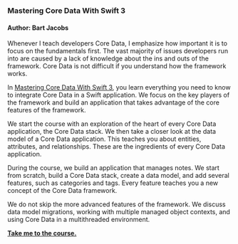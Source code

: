 ### Mastering Core Data With Swift 3

#### Author: Bart Jacobs

Whenever I teach developers Core Data, I emphasize how important it is to focus on the fundamentals first. The vast majority of issues developers run into are caused by a lack of knowledge about the ins and outs of the framework. Core Data is not difficult if you understand how the framework works.

In [Mastering Core Data With Swift 3](http://courses.cocoacasts.com/p/mastering-core-data-with-swift-3), you learn everything you need to know to integrate Core Data in a Swift application. We focus on the key players of the framework and build an application that takes advantage of the core features of the framework.

We start the course with an exploration of the heart of every Core Data application, the Core Data stack. We then take a closer look at the data model of a Core Data application. This teaches you about entities, attributes, and relationships. These are the ingredients of every Core Data application.

During the course, we build an application that manages notes. We start from scratch, build a Core Data stack, create a data model, and add several features, such as categories and tags. Every feature teaches you a new concept of the Core Data framework.

We do not skip the more advanced features of the framework. We discuss data model migrations, working with multiple managed object contexts, and using Core Data in a multithreaded environment.

**[Take me to the course.](http://courses.cocoacasts.com/p/mastering-core-data-with-swift-3)**
